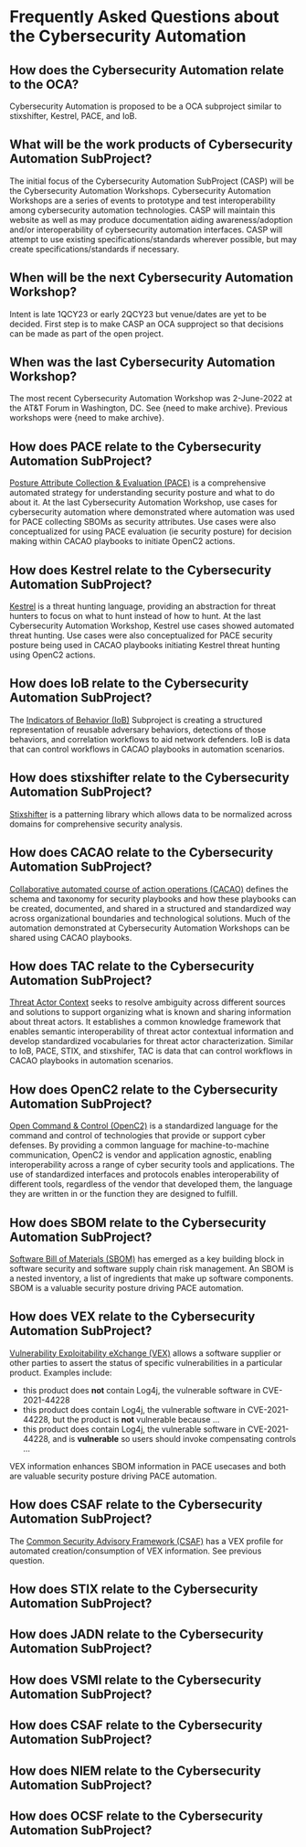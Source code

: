 # Frequently Asked Questions about the Cybersecurity Automation

## How does the Cybersecurity Automation relate to the OCA?
Cybersecurity Automation is proposed to be a OCA subproject
similar to stixshifter, Kestrel, PACE, and IoB.

## What will be the work products of Cybersecurity Automation SubProject?
The initial focus of the Cybersecurity Automation SubProject (CASP)
will be the Cybersecurity Automation Workshops.
Cybersecurity Automation Workshops are
a series of events to prototype and test
interoperability among cybersecurity automation technologies.
CASP will maintain this website as well as may produce documentation
aiding awareness/adoption and/or interoperability
of cybersecurity automation interfaces.
CASP will attempt to use existing specifications/standards
wherever possible,
but may create specifications/standards if necessary.

## When will be the next Cybersecurity Automation Workshop?
Intent is late 1QCY23 or early 2QCY23 but venue/dates are yet to be decided.
First step is to make CASP an OCA supproject so that decisions can be made
as part of the open project.

## When was the last Cybersecurity Automation Workshop?
The most recent Cybersecurity Automation Workshop was 2-June-2022 at
the AT&T Forum in Washington, DC. See {need to make archive}.
Previous workshops were {need to make archive}.

## How does PACE relate to the Cybersecurity Automation SubProject?
[Posture Attribute Collection & Evaluation (PACE)](https://opencybersecurityalliance.org/pace/)
is a comprehensive automated strategy
for understanding security posture and what to do about it.
At the last Cybersecurity Automation Workshop,
use cases for cybersecurity automation where demonstrated where
automation was used for PACE collecting SBOMs as security attributes.
Use cases were also conceptualized for using
PACE evaluation (ie security posture) for decision making within
CACAO playbooks to initiate OpenC2 actions.

## How does Kestrel relate to the Cybersecurity Automation SubProject?
[Kestrel](https://github.com/opencybersecurityalliance/kestrel-lang)
is a threat hunting language,
providing an abstraction for threat hunters
to focus on what to hunt instead of how to hunt.
At the last Cybersecurity Automation Workshop,
Kestrel use cases showed automated threat hunting.
Use cases were also conceptualized for
PACE security posture being used in
CACAO playbooks initiating Kestrel threat hunting using OpenC2 actions.

## How does IoB relate to the Cybersecurity Automation SubProject?
The [Indicators of Behavior (IoB)](https://github.com/opencybersecurityalliance/oca-iob) Subproject
is creating a structured representation of reusable adversary behaviors,
detections of those behaviors,
and correlation workflows to aid network defenders.
IoB is data that can control workflows in CACAO playbooks
in automation scenarios.

## How does stixshifter relate to the Cybersecurity Automation SubProject?
[Stixshifter](https://github.com/opencybersecurityalliance/stix-shifter)
is a patterning library which allows
data to be normalized across domains
for comprehensive security analysis.

## How does CACAO relate to the Cybersecurity Automation SubProject?
[Collaborative automated course of action operations (CACAO)](https://www.oasis-open.org/standard/cacao-security-playbooks-version-1-0/)
defines the schema and taxonomy for
security playbooks
and how these playbooks can be created, documented, and shared
in a structured and standardized way across organizational boundaries
and technological solutions.
Much of the automation demonstrated at Cybersecurity Automation Workshops
can be shared using CACAO playbooks.

## How does TAC relate to the Cybersecurity Automation SubProject?
[Threat Actor Context](https://www.oasis-open.org/committees/tc_home.php?wg_abbrev=tac)
seeks to resolve ambiguity across different sources and solutions
to support organizing what is known and sharing information
about threat actors.
It establishes a common knowledge framework
that enables semantic interoperability
of threat actor contextual information
and develop standardized vocabularies
for threat actor characterization.
Similar to IoB, PACE, STIX, and stixshifer,
TAC is data that can control workflows in CACAO playbooks
in automation scenarios.

## How does OpenC2 relate to the Cybersecurity Automation SubProject?
[Open Command & Control (OpenC2)](https://openc2.org/)
is a standardized language for the command and control
of technologies that provide or support cyber defenses.
By providing a common language for machine-to-machine communication,
OpenC2 is vendor and application agnostic,
enabling interoperability across a range of cyber security tools
and applications.
The use of standardized interfaces and protocols
enables interoperability of different tools,
regardless of the vendor that developed them,
the language they are written in
or the function they are designed to fulfill.

## How does SBOM relate to the Cybersecurity Automation SubProject?
[Software Bill of Materials (SBOM)](https://www.cisa.gov/sbom)
has emerged as a key building block in
software security and software supply chain risk management.
An SBOM is a nested inventory, a list of ingredients
that make up software components.
SBOM is a valuable security posture driving PACE automation.

## How does VEX relate to the Cybersecurity Automation SubProject?
[Vulnerability Exploitability eXchange (VEX)](https://www.cisa.gov/sites/default/files/publications/VEX_Use_Cases_Aprill2022.pdf)
allows a software supplier or other parties
to assert the status of specific vulnerabilities in a particular product.
Examples include:
- this product does **not** contain Log4j, the vulnerable software in CVE-2021-44228
- this product does contain Log4j, the vulnerable software in CVE-2021-44228, but the product is **not** vulnerable because ...
- this product does contain Log4j, the vulnerable software in CVE-2021-44228, and is **vulnerable** so users should invoke compensating controls ...

VEX information enhances SBOM information in PACE usecases and both
are valuable security posture driving PACE automation.

## How does CSAF relate to the Cybersecurity Automation SubProject?
The [Common Security Advisory Framework (CSAF)](https://docs.oasis-open.org/csaf/csaf/v2.0/csaf-v2.0.html)
has a VEX profile for automated creation/consumption of VEX information. See previous question.

## How does STIX relate to the Cybersecurity Automation SubProject?

## How does JADN relate to the Cybersecurity Automation SubProject?

## How does VSMI relate to the Cybersecurity Automation SubProject?

## How does CSAF relate to the Cybersecurity Automation SubProject?

## How does NIEM relate to the Cybersecurity Automation SubProject?

## How does OCSF relate to the Cybersecurity Automation SubProject?